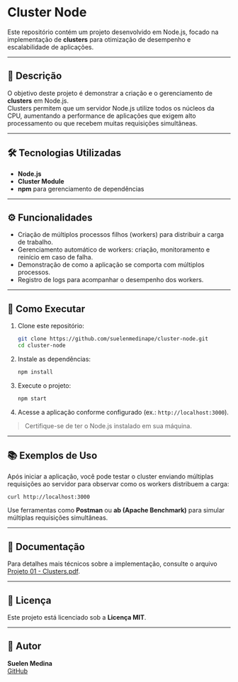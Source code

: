# Cluster Node

Este repositório contém um projeto desenvolvido em Node.js, focado na implementação de **clusters** para otimização de desempenho e escalabilidade de aplicações.

---

## 📄 Descrição

O objetivo deste projeto é demonstrar a criação e o gerenciamento de **clusters** em Node.js.  
Clusters permitem que um servidor Node.js utilize todos os núcleos da CPU, aumentando a performance de aplicações que exigem alto processamento ou que recebem muitas requisições simultâneas.

---

## 🛠️ Tecnologias Utilizadas

- **Node.js**
- **Cluster Module**
- **npm** para gerenciamento de dependências

---

## ⚙️ Funcionalidades

- Criação de múltiplos processos filhos (workers) para distribuir a carga de trabalho.
- Gerenciamento automático de workers: criação, monitoramento e reinício em caso de falha.
- Demonstração de como a aplicação se comporta com múltiplos processos.
- Registro de logs para acompanhar o desempenho dos workers.

---

## 🚀 Como Executar

1. Clone este repositório:

   ```bash
   git clone https://github.com/suelenmedinape/cluster-node.git
   cd cluster-node
   ```

2. Instale as dependências:

   ```bash
   npm install
   ```

3. Execute o projeto:

   ```bash
   npm start
   ```

4. Acesse a aplicação conforme configurado (ex.: `http://localhost:3000`).

> Certifique-se de ter o Node.js instalado em sua máquina.

---

## 📚 Exemplos de Uso

Após iniciar a aplicação, você pode testar o cluster enviando múltiplas requisições ao servidor para observar como os workers distribuem a carga:

```bash
curl http://localhost:3000
```

Use ferramentas como **Postman** ou **ab (Apache Benchmark)** para simular múltiplas requisições simultâneas.

---

## 📖 Documentação

Para detalhes mais técnicos sobre a implementação, consulte o arquivo [Projeto 01 - Clusters.pdf](Projeto%2001%20-%20Clusters.pdf).

---

## 📝 Licença

Este projeto está licenciado sob a **Licença MIT**.

---

## 👤 Autor

**Suelen Medina**  
[GitHub](https://github.com/suelenmedinape)
